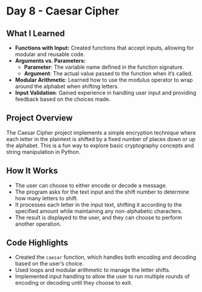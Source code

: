 # Day 8 - Caesar Cipher

## What I Learned
- **Functions with Input:** Created functions that accept inputs, allowing for modular and reusable code.
- **Arguments vs. Parameters:** 
  - **Parameter**: The variable name defined in the function signature.
  - **Argument**: The actual value passed to the function when it’s called.
- **Modular Arithmetic**: Learned how to use the modulus operator to wrap around the alphabet when shifting letters.
- **Input Validation**: Gained experience in handling user input and providing feedback based on the choices made.

## Project Overview
The Caesar Cipher project implements a simple encryption technique where each letter in the plaintext is shifted by a fixed number of places down or up the alphabet. This is a fun way to explore basic cryptography concepts and string manipulation in Python.

## How It Works
- The user can choose to either encode or decode a message.
- The program asks for the text input and the shift number to determine how many letters to shift.
- It processes each letter in the input text, shifting it according to the specified amount while maintaining any non-alphabetic characters.
- The result is displayed to the user, and they can choose to perform another operation.

## Code Highlights
- Created the `caesar` function, which handles both encoding and decoding based on the user’s choice.
- Used loops and modular arithmetic to manage the letter shifts.
- Implemented input handling to allow the user to run multiple rounds of encoding or decoding until they choose to exit.
